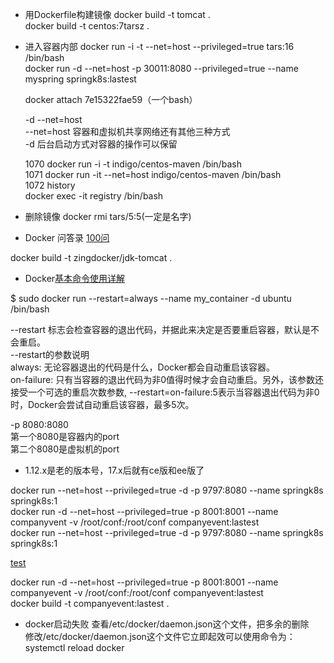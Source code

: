 - 用Dockerfile构建镜像
docker build -t tomcat .  
docker build -t centos:7tarsz .  

- 进入容器内部
docker run -i -t --net=host --privileged=true tars:16 /bin/bash  
docker run -d --net=host -p 30011:8080 --privileged=true --name myspring springk8s:lastest  

  docker attach 7e15322fae59（一个bash）  

  -d --net=host  
  --net=host 容器和虚拟机共享网络还有其他三种方式  
  -d 后台启动方式对容器的操作可以保留  
  
  1070 docker run -i -t indigo/centos-maven /bin/bash  
  1071 docker run -it --net=host indigo/centos-maven /bin/bash  
  1072 history  
  docker exec -it registry /bin/bash
  
  
- 删除镜像
docker rmi tars/5:5(一定是名字)   

- Docker 问答录
[100问](https://blog.lab99.org/post/docker-2016-07-14-faq.html)   

docker build -t zingdocker/jdk-tomcat .  

- Docker[基本命令使用详解](http://blog.csdn.net/tianpy5/article/details/52336166) 

$ sudo docker run --restart=always --name my_container -d ubuntu /bin/bash  

--restart 标志会检查容器的退出代码，并据此来决定是否要重启容器，默认是不会重启。   
--restart的参数说明   
always: 无论容器退出的代码是什么，Docker都会自动重启该容器。   
on-failure: 只有当容器的退出代码为非0值得时候才会自动重启。另外，该参数还接受一个可选的重启次数参数, 
--restart=on-failure:5表示当容器退出代码为非0时，Docker会尝试自动重启该容器，最多5次。   

-p 8080:8080  
第一个8080是容器内的port  
第二个8080是虚拟机的port  

- 1.12.x是老的版本号，17.x后就有ce版和ee版了

docker run --net=host --privileged=true -d -p 9797:8080 --name springk8s springk8s:1  
docker run -d --net=host --privileged=true -p 8001:8001 --name companyvent -v /root/conf:/root/conf companyevent:lastest  
docker run --net=host --privileged=true -d -p 9797:8080 --name springk8s springk8s:1  

[test](http://172.18.44.66:8001/stocksData/companyEvent/getCompanyEvent?secuCode=000698&beginIndex=0&recordNum=5)

docker run -d --net=host --privileged=true -p 8001:8001 --name companyevent -v /root/conf:/root/conf companyevent:lastest  
docker build -t companyevent:lastest .  

- docker启动失败
查看/etc/docker/daemon.json这个文件，把多余的删除  
修改/etc/docker/daemon.json这个文件它立即起效可以使用命令为：  
systemctl reload docker  
